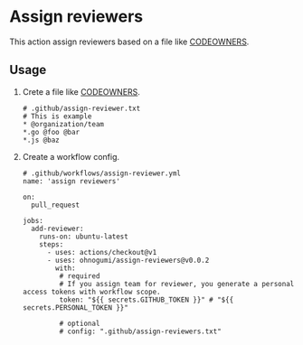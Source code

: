 # Assign reviewers

This action assign reviewers based on a file like [CODEOWNERS](https://docs.github.com/en/github/creating-cloning-and-archiving-repositories/creating-a-repository-on-github/about-code-owners).

## Usage

1. Crete a file like [CODEOWNERS](https://docs.github.com/en/github/creating-cloning-and-archiving-repositories/creating-a-repository-on-github/about-code-owners).
   ```
   # .github/assign-reviewer.txt
   # This is example
   * @organization/team
   *.go @foo @bar
   *.js @baz
   ```
1. Create a workflow config.

   ```
   # .github/workflows/assign-reviewer.yml
   name: 'assign reviewers'

   on:
     pull_request

   jobs:
     add-reviewer:
       runs-on: ubuntu-latest
       steps:
         - uses: actions/checkout@v1
         - uses: ohnogumi/assign-reviewers@v0.0.2
           with:
            # required
            # If you assign team for reviewer, you generate a personal access tokens with workflow scope. 
            token: "${{ secrets.GITHUB_TOKEN }}" # "${{ secrets.PERSONAL_TOKEN }}"
            
            # optional 
            # config: ".github/assign-reviewers.txt"
   ```
